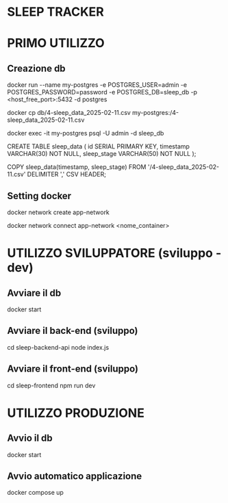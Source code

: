 # SLEEP TRACKER

# PRIMO UTILIZZO
## Creazione db
docker run --name my-postgres -e POSTGRES_USER=admin -e POSTGRES_PASSWORD=password -e POSTGRES_DB=sleep_db -p <host_free_port>:5432 -d postgres

docker cp db/4-sleep_data_2025-02-11.csv my-postgres:/4-sleep_data_2025-02-11.csv

docker exec -it my-postgres psql -U admin -d sleep_db

CREATE TABLE sleep_data (
  id SERIAL PRIMARY KEY,
  timestamp VARCHAR(30) NOT NULL,
  sleep_stage VARCHAR(50) NOT NULL
);

COPY sleep_data(timestamp, sleep_stage)
FROM '/4-sleep_data_2025-02-11.csv'
DELIMITER ','
CSV HEADER;

## Setting docker
docker network create app-network

docker network connect app-network <nome_container>


# UTILIZZO SVILUPPATORE (sviluppo - dev)
## Avviare il db
docker start <container-id>

## Avviare il back-end (sviluppo)
cd sleep-backend-api
node index.js

## Avviare il front-end (sviluppo)
cd sleep-frontend
npm run dev


# UTILIZZO PRODUZIONE
## Avvio il db
docker start <container-id>

## Avvio automatico applicazione
docker compose up
